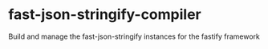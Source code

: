 # fast-json-stringify-compiler
Build and manage the fast-json-stringify instances for the fastify framework
